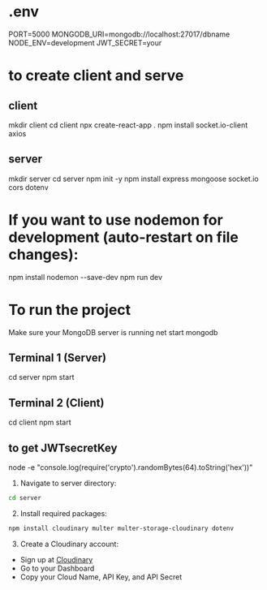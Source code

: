 

# .env
PORT=5000
MONGODB_URI=mongodb://localhost:27017/dbname
NODE_ENV=development
JWT_SECRET=your



# to create client and serve
## client
mkdir client
cd client
npx create-react-app .
npm install socket.io-client axios

## server
mkdir server
cd server
npm init -y
npm install express mongoose socket.io cors dotenv




# If you want to use nodemon for development (auto-restart on file changes):
npm install nodemon --save-dev
npm run dev


# To run the project
Make sure your MongoDB server is running
net start mongodb
## Terminal 1 (Server)
cd server
npm start

## Terminal 2 (Client)
cd client
npm start


## to get JWTsecretKey
node -e "console.log(require('crypto').randomBytes(64).toString('hex'))"

1. Navigate to server directory:
```bash
cd server
```

2. Install required packages:
```bash
npm install cloudinary multer multer-storage-cloudinary dotenv
```

3. Create a Cloudinary account:
- Sign up at [Cloudinary](https://cloudinary.com/)
- Go to your Dashboard
- Copy your Cloud Name, API Key, and API Secret
